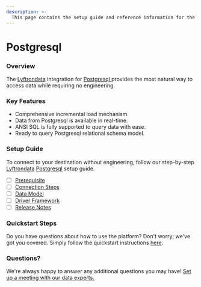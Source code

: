 ```yaml
---
description: >-
  This page contains the setup guide and reference information for the Postgresql source connector.
---
```


# Postgresql

### Overview

The [Lyftrondata](https://www.lyftrondata.com/) integration for [Postgresql](https://www.lyftrondata.com/integration/postgresql/)[ ](https://www.lyftrondata.com/integration/postgresql/)provides the most natural way to access data while requiring no engineering.

### Key Features

* Comprehensive incremental load mechanism.
* Data from Postgresql is available in real-time.&#x20;
* ANSI SQL is fully supported to query data with ease.
* Ready to query Postgresql relational schema model.

### Setup Guide

To connect to your destination without engineering, follow our step-by-step [Lyftrondata](https://www.lyftrondata.com/)  [Postgresql](https://www.lyftrondata.com/integration/postgresql/) setup guide.

* [ ] [Prerequisite](../../technology-analytics/postgresql/prerequisite.md)
* [ ] [Connection Steps](../../technology-analytics/postgresql/connection-steps.md)
* [ ] [Data Model](../../technology-analytics/postgresql/data-model/)
* [ ] [Driver Framework](../../technology-analytics/postgresql/driver-framework/)
* [ ] [Release Notes](../../technology-analytics/postgresql/release-notes.md)

### Quickstart Steps

Do you have questions about how to use the platform? Don't worry; we've got you covered. Simply follow the quickstart instructions [here](../../../quickstart-steps.md).

### Questions? <a href="#questions" id="questions"></a>

We're always happy to answer any additional questions you may have! [Set up a meeting with our data experts.](https://www.lyftrondata.com/book-a-meeting/)

